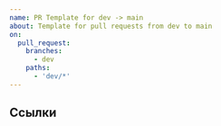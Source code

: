 ```yaml
---
name: PR Template for dev -> main
about: Template for pull requests from dev to main
on:
  pull_request:
    branches:
      - dev
    paths:
      - 'dev/*'
---
```

## Ссылки
